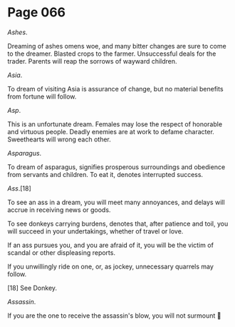 # Page 066
_Ashes_.


Dreaming of ashes omens woe, and many bitter changes are
sure to come to the dreamer. Blasted crops to the farmer.
Unsuccessful deals for the trader. Parents will reap the sorrows
of wayward children.


_Asia_.


To dream of visiting Asia is assurance of change, but no material
benefits from fortune will follow.


_Asp_.


This is an unfortunate dream. Females may lose the respect of honorable
and virtuous people. Deadly enemies are at work to defame character.
Sweethearts will wrong each other.


_Asparagus_.


To dream of asparagus, signifies prosperous surroundings and obedience
from servants and children. To eat it, denotes interrupted success.


_Ass_.[18]


To see an ass in a dream, you will meet many annoyances,
and delays will accrue in receiving news or goods.


To see donkeys carrying burdens, denotes that, after patience and toil,
you will succeed in your undertakings, whether of travel or love.


If an ass pursues you, and you are afraid of it, you will be the victim
of scandal or other displeasing reports.


If you unwillingly ride on one, or, as jockey, unnecessary
quarrels may follow.


[18] See Donkey.


_Assassin_.


If you are the one to receive the assassin's blow, you will not surmount
